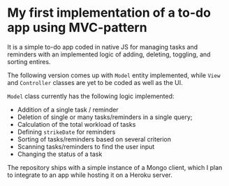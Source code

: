 # My first implementation of a to-do app using MVC-pattern

It is a simple to-do app coded in native JS for managing tasks and reminders with an implemented logic of adding, deleting, toggling, and sorting entires. 

The following version comes up with `Model` entity implemented, while `View` and `Controller` classes are yet to be coded as well as the UI.

`Model` class currently has the following logic implemented:

- Addition of a single task / reminder
- Deletion of single or many tasks/reminders in a single query;
- Calculation of the total workload of tasks
- Defining `strikeDate` for reminders
- Sorting of tasks/reminders based on several criterion
- Scanning tasks/reminders to find the user input
- Changing the status of a task

The repository ships with a simple instance of a Mongo client, which I plan to integrate to an app while hosting it on a Heroku server.

